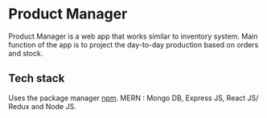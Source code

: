 # Product Manager

Product Manager is a web app that works similar to inventory system. 
Main function of the app is to project the day-to-day production based on orders and stock.

## Tech stack 

Uses the package manager [npm](https://pip.pypa.io/en/stable/).
MERN : Mongo DB, Express JS, React JS/ Redux and Node JS.
